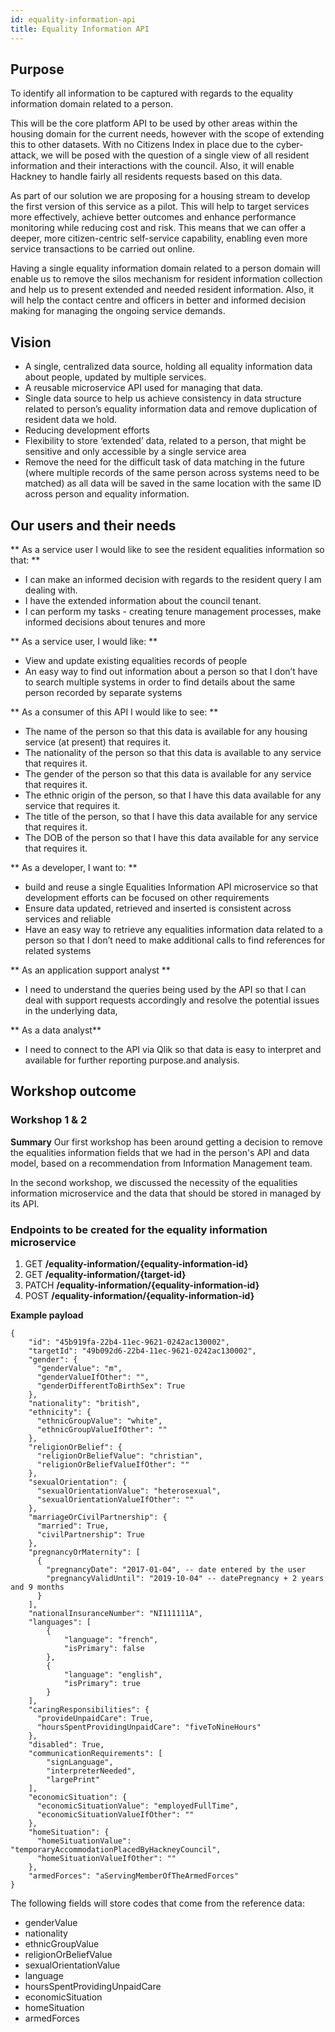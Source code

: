 ```yaml
---
id: equality-information-api
title: Equality Information API
---
```


## Purpose
To identify all information to be captured with regards to the equality information domain related to a person.

This will be the core platform API to be used by other areas within the housing domain for the current needs, however with the scope of extending this to other datasets. With no Citizens Index in place due to the cyber-attack, we will be posed with the question of a single view of all resident information and their interactions with the council. Also, it will enable Hackney to handle fairly all residents requests based on this data.

As part of our solution we are proposing for a housing stream to develop the first version of this service as a pilot. This will help to target services more effectively, achieve better outcomes and enhance performance monitoring while reducing cost and risk. This means that we can offer a deeper, more citizen-centric self-service capability, enabling even more service transactions to be carried out online.

Having a single equality information domain related to a person domain will enable us to remove the silos mechanism for resident information collection and help us to present extended and needed resident information. Also, it will help the contact centre and officers in better and informed decision making for managing the ongoing service demands.

## Vision
- A single, centralized data source, holding all equality information data about people, updated by multiple services.
- A reusable microservice API used for managing that data.
- Single data source to help us achieve consistency in data structure related to person’s equality information data and remove duplication of resident data we hold.
- Reducing development efforts
- Flexibility to store ‘extended’ data, related to a person, that might be sensitive and only accessible by a single service area
- Remove the need for the difficult task of data matching in the future (where multiple records of the same person across systems need to be matched) as all data will be saved in the same location with the same ID across person and equality information.

## Our users and their needs

** As a service user I would like to see the resident equalities information so that: **
- I can make an informed decision with regards to the resident query I am dealing with.
- I have the extended information about the council tenant.
- I can perform my tasks - creating tenure management processes, make informed decisions about tenures and more

** As a service user, I would like: **
- View and update existing equalities records of people
- An easy way to find out information about a person so that I don’t have to search multiple systems in order to find details about the same person recorded by separate systems

** As a consumer of this API I would like to see: **
- The name of the person so that this data is available for any housing service (at present) that requires it.
- The nationality of the person so that this data is available to any service that requires it.
- The gender of the person so that this data is available for any service that requires it.
- The ethnic origin of the person, so that I have this data available for any service that requires it.
- The title of the person, so that I have this data available for any service that requires it.
- The DOB of the person so that I have this data available for any service that requires it.

** As a developer, I want to: **
- build and reuse a single Equalities Information API microservice so that development efforts can be focused on other requirements
- Ensure data updated, retrieved and inserted is consistent across services and reliable
- Have an easy way to retrieve any equalities information data related to a person so that I don’t need to make additional calls to find references for related systems

** As an application  support analyst **
-  I need to understand the queries being used by the API so that I can deal with support requests accordingly and resolve the potential issues in the underlying data,

** As a data analyst**
-  I need to connect to the API via Qlik so that data is easy to interpret and available for further reporting purpose.and analysis.

## Workshop outcome
### Workshop 1 & 2

**Summary**
Our first workshop has been around getting a decision to remove the equalities information fields that we had in the person's API and data model, based on a recommendation from Information Management team.

In the second workshop, we discussed the necessity of the equalities information microservice and the data that should be stored in managed by its API.

### Endpoints to be created for the equality information microservice

1. GET **/equality-information/{equality-information-id}**
2. GET **/equality-information/{target-id}**
3. PATCH **/equality-information/{equality-information-id}**
4. POST **/equality-information/{equality-information-id}**

**Example payload**
```
{
    "id": "45b919fa-22b4-11ec-9621-0242ac130002",
    "targetId": "49b092d6-22b4-11ec-9621-0242ac130002",
    "gender": {
      "genderValue": "m",
      "genderValueIfOther": "",
      "genderDifferentToBirthSex": True
    },
    "nationality": "british",
    "ethnicity": {
      "ethnicGroupValue": "white",
      "ethnicGroupValueIfOther": ""
    },
    "religionOrBelief": {
      "religionOrBeliefValue": "christian",
      "religionOrBeliefValueIfOther": ""
    },
    "sexualOrientation": {
      "sexualOrientationValue": "heterosexual",
      "sexualOrientationValueIfOther": ""
    },
    "marriageOrCivilPartnership": {
      "married": True,
      "civilPartnership": True
    },
    "pregnancyOrMaternity": [
      {
        "pregnancyDate": "2017-01-04", -- date entered by the user
        "pregnancyValidUntil": "2019-10-04" -- datePregnancy + 2 years and 9 months
      }
    ],
    "nationalInsuranceNumber": "NI111111A",
    "languages": [
        {
            "language": "french",
            "isPrimary": false
        },
        {
            "language": "english",
            "isPrimary": true
        }
    ],
    "caringResponsibilities": {
      "provideUnpaidCare": True,
      "hoursSpentProvidingUnpaidCare": "fiveToNineHours"
    },
    "disabled": True,
    "communicationRequirements": [
        "signLanguage",
        "interpreterNeeded",
        "largePrint"
    ],
    "economicSituation": {
      "economicSituationValue": "employedFullTime",
      "economicSituationValueIfOther": ""
    },
    "homeSituation": {
      "homeSituationValue": "temporaryAccommodationPlacedByHackneyCouncil",
      "homeSituationValueIfOther": ""
    },
    "armedForces": "aServingMemberOfTheArmedForces"
}
```

The following fields will store codes that come from the reference data:
* genderValue
* nationality
* ethnicGroupValue
* religionOrBeliefValue
* sexualOrientationValue
* language
* hoursSpentProvidingUnpaidCare
* economicSituation
* homeSituation
* armedForces
